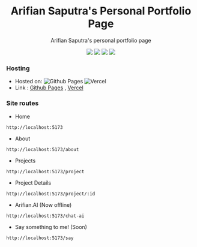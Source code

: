 <h1 align="center">  Arifian Saputra's Personal Portfolio Page </h1>

<p align="center"> 
Arifian Saputra's personal portfolio page
</p>

<div align="center">
  <img src="https://img.shields.io/badge/react-%2320232a.svg?style=for-the-badge&logo=react&logoColor=%2361DAFB">
  <img src="https://img.shields.io/badge/vite-%23646CFF.svg?style=for-the-badge&logo=vite&logoColor=white">
  <img src="https://img.shields.io/badge/typescript-%23007ACC.svg?style=for-the-badge&logo=typescript&logoColor=white">
  <img src="https://img.shields.io/badge/tailwindcss-%2338B2AC.svg?style=for-the-badge&logo=tailwind-css&logoColor=white">
</div>

### Hosting

- Hosted on: ![Github Pages](https://img.shields.io/badge/github%20pages-121013?style=for-the-badge&logo=github&logoColor=white) ![Vercel](https://img.shields.io/badge/vercel-%23000000.svg?style=for-the-badge&logo=vercel&logoColor=white)
- Link : [Github Pages](https://arifian853.github.io) , [Vercel](https://arifian853.vercel.app)

### Site routes

- Home
```
http://localhost:5173
```

- About
```
http://localhost:5173/about
```

- Projects
```
http://localhost:5173/project
```

- Project Details
```
http://localhost:5173/project/:id
```

- Arifian.AI  (Now offline)
```
http://localhost:5173/chat-ai
```

- Say something to me! (Soon)
```
http://localhost:5173/say
```

